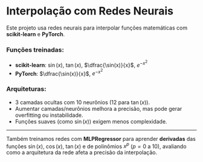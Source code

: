 # Interpolação com Redes Neurais

Este projeto usa redes neurais para interpolar funções matemáticas com **scikit-learn** e **PyTorch**.

### Funções treinadas:

- **scikit-learn**: $\sin(x)$, $\tan(x)$, $\dfrac{\sin(x)}{x}$, $e^{-x^2}$
- **PyTorch**: $\dfrac{\sin(x)}{x}$, $e^{-x^2}$

### Arquiteturas:

- 3 camadas ocultas com 10 neurônios (12 para $\tan(x)$).
- Aumentar camadas/neurônios melhora a precisão, mas pode gerar overfitting ou instabilidade.
- Funções suaves (como $\sin(x)$) exigem menos complexidade.

---

Também treinamos redes com **MLPRegressor** para aprender **derivadas** das funções $\sin(x)$, $\cos(x)$, $\tan(x)$ e de polinômios $x^p$ ($p = 0$ a $10$), avaliando como a arquitetura da rede afeta a precisão da interpolação.